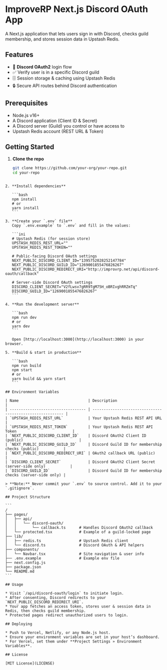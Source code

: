 # ImproveRP Next.js Discord OAuth App

A Next.js application that lets users sign in with Discord, checks guild membership, and stores session data in Upstash Redis.

## Features

- 🔑 **Discord OAuth2** login flow  
- ✅ Verify user is in a specific Discord guild  
- 🗄️ Session storage & caching using Upstash Redis  
- 🔒 Secure API routes behind Discord authentication  

## Prerequisites

- Node.js v16+  
- A Discord application (Client ID & Secret)  
- A Discord server (Guild) you control or have access to  
- Upstash Redis account (REST URL & Token)  

## Getting Started

1. **Clone the repo**  
   ```bash
   git clone https://github.com/your-org/your-repo.git
   cd your-repo
````

2. **Install dependencies**

   ```bash
   npm install
   # or
   yarn install
   ```

3. **Create your `.env` file**
   Copy `.env.example` to `.env` and fill in the values:

   ```ini
   # Upstash Redis (for session store)
   UPSTASH_REDIS_REST_URL=""
   UPSTASH_REDIS_REST_TOKEN=""

   # Public-facing Discord OAuth settings
   NEXT_PUBLIC_DISCORD_CLIENT_ID="1395752028252147784"
   NEXT_PUBLIC_DISCORD_GUILD_ID="1269001855476826267"
   NEXT_PUBLIC_DISCORD_REDIRECT_URI="http://improvrp.net/api/discord-oauth/callback"

   # Server-side Discord OAuth settings
   DISCORD_CLIENT_SECRET="V2fLwsv7gRR9TgM75H_oBRIvghRRZmTq"
   DISCORD_GUILD_ID="1269001855476826267"
   ```

4. **Run the development server**

   ```bash
   npm run dev
   # or
   yarn dev
   ```

   Open [http://localhost:3000](http://localhost:3000) in your browser.

5. **Build & start in production**

   ```bash
   npm run build
   npm start
   # or
   yarn build && yarn start
   ```

## Environment Variables

| Name                               | Description                                               |
| ---------------------------------- | --------------------------------------------------------- |
| `UPSTASH_REDIS_REST_URL`           | Your Upstash Redis REST API URL                           |
| `UPSTASH_REDIS_REST_TOKEN`         | Your Upstash Redis REST API Token                         |
| `NEXT_PUBLIC_DISCORD_CLIENT_ID`    | Discord OAuth2 Client ID (public)                         |
| `NEXT_PUBLIC_DISCORD_GUILD_ID`     | Discord Guild ID for membership checks (public)           |
| `NEXT_PUBLIC_DISCORD_REDIRECT_URI` | OAuth2 callback URL (public)                              |
| `DISCORD_CLIENT_SECRET`            | Discord OAuth2 Client Secret (server-side only)           |
| `DISCORD_GUILD_ID`                 | Discord Guild ID for membership checks (server-side only) |

> **Note:** Never commit your `.env` to source control. Add it to your `.gitignore`.

## Project Structure

```
/
├── pages/
│   ├── api/
│   │   └── discord-oauth/
│   │       └── callback.ts      # Handles Discord OAuth2 callback
│   └── protected.tsx            # Example of a guild‑locked page
├── lib/
│   ├── redis.ts                 # Upstash Redis client
│   └── discord.ts               # Discord OAuth & API helpers
├── components/
│   └── Navbar.tsx               # Site navigation & user info
├── .env.example                 # Example env file
├── next.config.js
├── package.json
└── README.md
```

## Usage

* Visit `/api/discord-oauth/login` to initiate login.
* After consenting, Discord redirects to your `NEXT_PUBLIC_DISCORD_REDIRECT_URI`.
* Your app fetches an access token, stores user & session data in Redis, then checks guild membership.
* Protected pages redirect unauthorized users to login.

## Deploying

* Push to Vercel, Netlify, or any Node.js host.
* Ensure your environment variables are set in your host’s dashboard.
* For Vercel, set them under **Project Settings » Environment Variables**.

## License

[MIT License](LICENSE)

